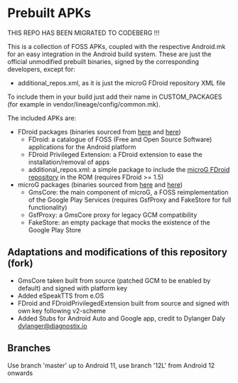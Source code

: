 # Prebuilt APKs

THIS REPO HAS BEEN MIGRATED TO CODEBERG !!!

This is a collection of FOSS APKs, coupled with the respective Android.mk for an
easy integration in the Android build system.
These are just the official unmodified prebuilt binaries, signed by the
corresponding developers, except for:
 * additional_repos.xml, as it is just the microG FDroid repository XML file

To include them in your build just add their name in CUSTOM_PACKAGES (for
example in vendor/lineage/config/common.mk).

The included APKs are:
 * FDroid packages (binaries sourced from [here](https://f-droid.org/packages/org.fdroid.fdroid/) and [here](https://f-droid.org/packages/org.fdroid.fdroid.privileged/))
   * FDroid: a catalogue of FOSS (Free and Open Source Software) applications for the Android platform
   * FDroid Privileged Extension: a FDroid extension to ease the installation/removal of apps
   * additional_repos.xml: a simple package to include the [microG FDroid repository](https://microg.org/fdroid.html) in the ROM (requires FDroid >= 1.5)
 * microG packages (binaries sourced from [here](https://microg.org/download.html) and [here](https://github.com/microg/android_frameworks_mapsv1))
   * GmsCore: the main component of microG, a FOSS reimplementation of the Google Play Services (requires GsfProxy and FakeStore for full functionality)
   * GsfProxy: a GmsCore proxy for legacy GCM compatibility
   * FakeStore: an empty package that mocks the existence of the Google Play Store

## Adaptations and modifications of this repository (fork)
* GmsCore taken built from source (patched GCM to be enabled by default) and signed with platform key
* Added eSpeakTTS from e.OS
* FDroid and FDroidPrivilegedExtension built from source and signed with own key following v2-scheme
* Added Stubs for Android Auto and Google app, credit to Dylanger Daly <dylanger@diagnostix.io>

## Branches
Use branch 'master' up to Android 11, use branch '12L' from Android 12 onwards
